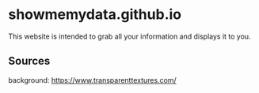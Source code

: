 # showmemydata.github.io
This website is intended to grab all your information and displays it to you.

## Sources
background: https://www.transparenttextures.com/
